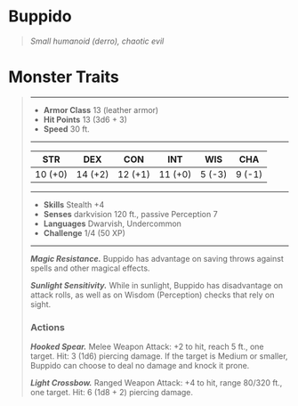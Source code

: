 # Buppido
>*Small humanoid (derro), chaotic evil*
# Monster Traits
>___
>- **Armor Class** 13 (leather armor)
>- **Hit Points** 13 (3d6 + 3)
>- **Speed** 30 ft.
>___
>|STR|DEX|CON|INT|WIS|CHA|
>|:---:|:---:|:---:|:---:|:---:|:---:|
>|10 (+0)|14 (+2)|12 (+1)|11 (+0)|5 (-3)|9 (-1)|
>___
>- **Skills** Stealth +4
>- **Senses** darkvision 120 ft., passive Perception 7
>- **Languages** Dwarvish, Undercommon
>- **Challenge** 1/4 (50 XP)
>___
>***Magic Resistance.*** Buppido has advantage on saving throws against spells and other magical effects.  
>
>***Sunlight Sensitivity.*** While in sunlight, Buppido has disadvantage on attack rolls, as well as on Wisdom (Perception) checks that rely on sight.  
>
>### Actions
>***Hooked Spear.*** Melee Weapon Attack: +2 to hit, reach 5 ft., one target. Hit: 3 (1d6) piercing damage. If the target is Medium or smaller, Buppido can choose to deal no damage and knock it prone.  
>
>***Light Crossbow.*** Ranged Weapon Attack: +4 to hit, range 80/320 ft., one target. Hit: 6 (1d8 + 2) piercing damage.